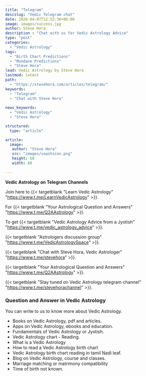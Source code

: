 ```yaml
---
title: "Telegram"
descslug: "Vedic Telegram chat"
date: 2020-04-07T12:52:36+06:00
image: images/success.jpg
author: Steve Hora
description : "Chat with us for Vedic Astrology Advice"
type: "post"
categories: 
  - "Vedic Astrology"
tags:
  - "Birth Chart Predictions"
  - "Mundane Predictions"
  - "Steve Hora"
lead: Vedic Astrology by Steve Hora
lastmod: latest 
path:
  - "https://stevehora.com/articles/telegram/"
keywords:
  - "Telegram"
  - "Chat with Steve Hora"
  
news_keywords:
  - "Vedic Astrology"
  - "Steve Hora"

structured:
  type: "article"

article:
  image:
   author: "Steve Hora"
   src: "images/vaashicon.png"
   height: 60
   width: 60
  
---
```

**Vedic Astrology on Telegram Channels**

Join here to {{< targetblank "Learn Vedic Astrology" "https://www.t.me/LearnVedicAstrology" >}}.

For {{< targetblank "Your Astrological Question and Answers" "https://www.t.me/Q2AAstrology" >}}.

To get {{< targetblank "Vedic Astrology Advice from a Jyotish" "https://www.t.me/vedic_astrology_advice" >}}.

{{< targetblank "Astrologers discussion group" "https://www.t.me/VedicAstrologySpace" >}}.

{{< targetblank "Chat with Steve Hora, Vedic Astrologer" "https://www.t.me/stevehora" >}}.

{{< targetblank "Your Astrological Question and Answers" "https://www.t.me/Q2AAstrology" >}}.

{{< targetblank "Stay tuned on Vedic Astrology telegram channel" "https://www.t.me/stevehorachannel" >}}.

### Question and Answer in Vedic Astrology

You can write to us to know more about Vedic Astrology.

* Books on Vedic Astrology, pdf and articles.
* Apps on Vedic Astrology, ebooks and education.
* Fundamentals of Vedic Astrology or Jyotish.
* Vedic Astrology chart - Reading.
* What is a Vedic Astrology
* How to read a Vedic Astrology birth chart
* Vedic Astrology birth chart reading in tamil Nadi leaf.
* Blog on Vedic Astrology, course and classes.
* Marriage matching or matrimony compatibility
* Time of birth not known.